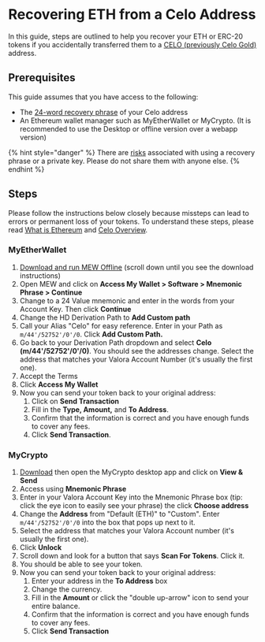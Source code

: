 # Recovering ETH from a Celo Address

In this guide, steps are outlined to help you recover your ETH or ERC-20 tokens if you accidentally transferred them to a [CELO \(previously Celo Gold\)](../overview.md#background-and-key-concepts) address.

## Prerequisites

This guide assumes that you have access to the following:

* The [24-word recovery phrase](https://kb.myetherwallet.com/en/security-and-privacy/what-is-a-mnemonic-phrase/) of your Celo address
* An Ethereum wallet manager such as MyEtherWallet or MyCrypto. \(It is recommended to use the Desktop or offline version over a webapp version\)

{% hint style="danger" %}
There are [risks](https://www.cryptomathic.com/news-events/blog/cryptographic-key-management-the-risks-and-mitigations) associated with using a recovery phrase or a private key. Please do not share them with anyone else.
{% endhint %}

## Steps

Please follow the instructions below closely because missteps can lead to errors or permanent loss of your tokens. To understand these steps, please read [What is Ethereum](https://ethereum.org/en/what-is-ethereum/) and [Celo Overview](https://docs.celo.org/overview).

### MyEtherWallet

1. [Download and run MEW Offline](https://kb.myetherwallet.com/en/offline/using-mew-offline/) \(scroll down until you see the download instructions\)
2. Open MEW and click on **Access My Wallet &gt; Software &gt; Mnemonic Phrase &gt; Continue**
3. Change to a 24 Value mnemonic and enter in the words from your Account Key. Then click **Continue**
4. Change the HD Derivation Path to **Add Custom path**
5. Call your Alias "Celo" for easy reference. Enter in your Path as `m/44'/52752'/0'/0`. Click **Add Custom Path.** 
6. Go back to your Derivation Path dropdown and select **Celo \(m/44'/52752'/0'/0\)**. You should see the addresses change. Select the address that matches your Valora Account Number \(it's usually the first one\).
7. Accept the Terms
8. Click **Access My Wallet**
9. Now you can send your token back to your original address:
   1. Click on **Send Transaction**
   2. Fill in the **Type, Amount,** and **To Address**.
   3. Confirm that the information is correct and you have enough funds to cover any fees.
   4. Click **Send Transaction**.

### MyCrypto

1. [Download](https://app.mycrypto.com/download-desktop-app) then open the MyCrypto desktop app and click on **View & Send**
2. Access using **Mnemonic Phrase**
3. Enter in your Valora Account Key into the Mnemonic Phrase box \(tip: click the eye icon to easily see your phrase\) the click **Choose address**
4. Change the **Address** from "Default \(ETH\)" to "Custom". Enter `m/44'/52752'/0'/0` into the box that pops up next to it.
5. Select the address that matches your Valora Account number \(it's usually the first one\).
6. Click **Unlock**
7. Scroll down and look for a button that says **Scan For Tokens**. Click it.
8. You should be able to see your token.
9. Now you can send your token back to your original address:
   1. Enter your address in the **To Address** box
   2. Change the currency.
   3. Fill in the **Amount** or click the "double up-arrow" icon to send your entire balance.
   4. Confirm that the information is correct and you have enough funds to cover any fees.
   5. Click **Send Transaction**

